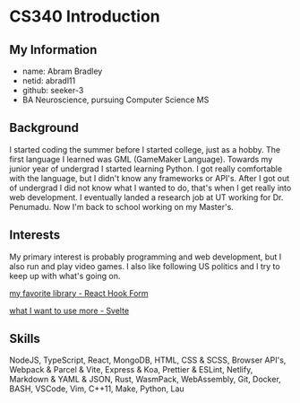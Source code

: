 # CS340 Introduction

## My Information

- name: Abram Bradley
- netid: abradl11
- github: seeker-3
- BA Neuroscience, pursuing Computer Science MS

## Background

I started coding the summer before I started college, just as a hobby. The first language I learned was GML (GameMaker Language). Towards my junior year of undergrad I started learning Python. I got really comfortable with the language, but I didn't know any frameworks or API's. After I got out of undergrad I did not know what I wanted to do, that's when I get really into web development. I eventually landed a research job at UT working for Dr. Penumadu. Now I'm back to school working on my Master's.

## Interests

My primary interest is probably programming and web development, but I also run and play video games. I also like following US politics and I try to keep up with what's going on.

[my favorite library - React Hook Form](https://react-hook-form.com/)

[what I want to use more - Svelte](https://svelte.dev/)

## Skills

NodeJS, TypeScript, React, MongoDB, HTML, CSS & SCSS, Browser API's, Webpack & Parcel & Vite, Express & Koa, Prettier & ESLint, Netlify, Markdown & YAML & JSON, Rust, WasmPack, WebAssembly, Git, Docker, BASH, VSCode, Vim, C++11, Make, Python, Lau
